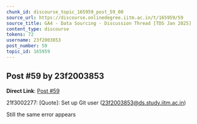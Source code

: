 ```yaml
---
chunk_id: discourse_topic_165959_post_59_00
source_url: https://discourse.onlinedegree.iitm.ac.in/t/165959/59
source_title: GA4 - Data Sourcing - Discussion Thread [TDS Jan 2025]
content_type: discourse
tokens: 72
username: 23f2003853
post_number: 59
topic_id: 165959
---
```


## Post #59 by 23f2003853

**Direct Link**: [Post #59](https://discourse.onlinedegree.iitm.ac.in/t/165959/59)

21f3002277:
[Quote]: 
Set up Git user (23f2003853@ds.study.iitm.ac.in)

Still the same error appears
